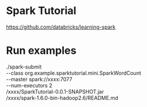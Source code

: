  # Spark Tutorial
  https://github.com/databricks/learning-spark
 
 
 # Run examples
 ./spark-submit \
--class org.example.sparktutorial.mini.SparkWordCount \
--master spark://xxxx:7077  \
--num-executors 2 \
/xxxx/SparkTutorial-0.0.1-SNAPSHOT.jar \
/xxxx/spark-1.6.0-bin-hadoop2.6/README.md